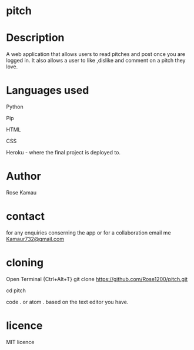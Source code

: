 # pitch
# Description
A web application that allows users to read pitches and post once you are logged in. It also allows a user to like ,dislike and comment on a pitch they love.
# Languages used
Python 

Pip

HTML

CSS

Heroku - where the final project is deployed to.
# Author
Rose Kamau
# contact
for any enquiries conserning the app or for a collaboration email me Kamaur732@gmail.com
# cloning
Open Terminal {Ctrl+Alt+T} git clone https://github.com/Rose1200/pitch.git

cd pitch

code . or atom . based on the text editor you have.


# licence
MIT licence




